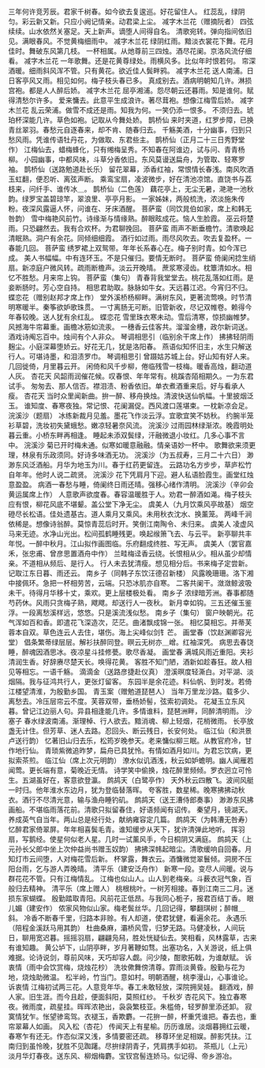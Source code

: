 <!-- { "loadSidebar": true } -->
三年何许竞芳辰。君家千树春。如今欲去复逡巡。好花留住人。 
红蕊乱，绿阴匀。彩云新又新。只应小阙记情亲。动君梁上尘。 
减字木兰花（赠摘阮者）
四弦续续。山水依然关塞足。天上新声。谪堕人间得自名。 
清歌宛转。弹向指间依旧见。满眼春风。不觉黄梅细雨中。 
减字木兰花
绿阴红雨。黯淡衣裳花下舞。花月佳时。舞破东风第几枝。 
一杯相属。从灺尊前三四烛。酒尽花阑。京洛风流仔细看。 
减字木兰花
一年歌舞。还是花黄尊绿处。雨横风多。比似年时恨若何。 
帘深酒暖。细雨斜风浑不管。只有黄花。欲近佳人鬓畔鸦。 
减字木兰花
送人南浦。日日客亭风又雨。相见如何。梅子枝头春已多。 
真成别去。酒病明朝知几许。淋损宫袍。都是人人醉后娇。 
减字木兰花
屈亭湘浦。怨尽朝云还暮雨。知是谁何。赋得清愁尔许多。 
爱来慵去。此意平生成浪许。著尽茸袍。想像江梅雪后娇。 
减字木兰花
乱云荣浦。做雪不成还是雨。知我为何。一笑仍添一恨多。 
不须归去。琥珀杯深能几许。草色如袍。记取从今舞处娇。 
鹊桥仙
来时夹道，红罗步障，已换青丝翠羽。春愁元自逐春来，却不肯、随春归去。 
千觞美酒，十分幽事，归到只愁风雨。凭谁传语牡丹花，为做取、东君些主。 
鹊桥仙（正月二十三日秀野堂作）
江梅仙去，蜡梅蜂化，只有缃梅呈秀。不知春在阿谁边，试与问、青青杨柳。 
小园幽事，中都风味，斗草分香依旧。东风莫谩送扁舟，为管取、轻寒罗袖。 
鹊桥仙（送路勉道赴长乐）
留花翠幕，添香红袖，常恨情长春浅。南风吹酒玉虹翻，便忍听、离弦声断。 
乘鸾宝扇，凌波微步，好在清池凉馆。直饶书与荔枝来，问纤手、谁传冰＿。 
鹊桥仙（二色莲）
藕花亭上，无尘无暑，滟滟一池秋韵。绿罗宝盖碧琼竿，翠浪里、亭亭月影。 
一家姊妹，两般梳洗，浓淡施朱传粉。夜深风露逼人怀，问谁在、牙床酒醒。 
菩萨蛮（同饮晁伯如家，席上和韩无咎韵）
雪中梅艳风前竹。诗缘渐与情缘熟。醉眼眩成花。恼人生脸霞。 
巫云将楚雨。只恐翩然去。我有合欢杯。为君聊挽回。 
菩萨蛮
雨声不断垂檐竹。清歌唤起清眠熟。洞户有余花。同倾细细霞。 
酒行如过雨。雨尽风吹去。吹去复盈杯。一春能几回。 
菩萨蛮
绣罗裙上双鸳带。年年长系春心在。梅子别时青。如今浑已成。 
美人书幅幅。中有连环玉。不是只催归。要情无断时。 
菩萨蛮
倚阑闲捻生绡扇。新凉庭户微风转。疏雨断檐声。淡云开晚晴。 
蔗浆寒浸齿。枕簟清如水。相忆不胜愁。月来帘上钩。 
菩萨蛮（集句）
青春背我堂堂去。桃花乱落如红雨。是妾断肠时。芳心空自持。 
相思君助取。脉脉如牛女。天远暮江迟。今宵归不归。 
蝶恋花（赠别赵邦才席上作）
堂外溪桥杨柳畔。满树东风，更著流莺唤。时节清明寒暖半。秦筝欲妒歌珠贯。 
一寸离肠无可断。旧管新收，尽记双帷卷。赖得今年春较晚。送人犹有余红乱。 
蝶恋花
雪里珠衣寒未动。雪后清寒，惊损幽帷梦。风撼海牛帘幕重。画檐冰筋如流汞。 
一穗香云佳客共。溜溜金槽，政尔新词送。酒戏诗阄忘百中。烛间有个人非众。 
琴调相思引（临别余干席上作）
拂拂轻阴雨麹尘。小庭深幕堕娇云。好花无几，犹是洛阳春。 
燕语似知怀旧主，水生只解送行人。可堪诗墨，和泪渍罗巾。 
琴调相思引
曾蹑姑苏城上台。好山知有好人来。几回徙倚，月里暮云开。 
闲倚和风千步柳，倦临残雪一枝梅。暖香高烛，翻动道人灰。 
杏花天
风韶雨润催花候。叹春恨、年年常有。桃蹊杏陌相期久。一为东君试手。 
匆匆去、那人信否。襟泪渍、粉香依旧。单衣煮酒重来后。好与看承人瘦。 
杏花天
当时众里闻新曲。拚一醉、移舟换烛。清波快送仙帆幅。十里披烟泛玉。 
谁知度、春寒夜独。常记恨、花阑漏促。西风渡口莲堪束。一枕新凉会足。 
浣溪沙（题扇）
冰练新裁月见羞。墨花飞作淡云浮。宜歌宜笑不妨秋。 
约腕半笼衫草碧，洗妆初失黛蛾愁。嫩凉轻暑奈风流。 
浣溪沙
过雨园林绿渐浓。晚霞明处暮云重。小桥东畔再相逢。 
睡起未添双鬓绿，汗融微退小妆红。几多心事不言中。 
浣溪沙
菊已开时梅未通。似寒如暖意融融。情亲语妙一杯中。 
歌舞欲来须更理，林泉有乐政须同。好诗多味酒无功。 
浣溪沙（为五叔寿，三月二十六日）
渺渺东风泛酒船。月华为地玉为川。春于红药更留连。 
云路功名方步步，草庐松竹自年年。他时人说二疏贤。 
浣溪沙
花下凭肩月下迎。避人私语脸霞生。画堂红烛意盈盈。 
病酒一春愁与睡，倚阑终日雨还晴。强移心绪作清明。 
浣溪沙（辛卯会黄运属席上作）
人意歌声欲度春。春容温暖胜于人。劝君一醉酒如渑。梅子枝头应有恨，柳花风底不堪颦。盖公堂下净无尘。 
虞美人（九月饮乘风亭故基）
烟空磴尽长松语。佳处遗基古。道人乘月又乘风。未用秋衣沈水、换薰笼。 
两峰千涧依稀是。想像诗翁醉。莫惊青蕊后时开。笑倒江南陶令、未归来。 
虞美人
凌虚风马来无迹。水净山光出。松间孤鹤睡残更。唤起缑箫飞去、与云平。 
新亭聊共丰年悦。一醉中秋月。江山拟作画图临。乐府翻成终胜、写无声。 
虞美人（罢官嘉禾，张忠甫、曾彦思置酒舟中作）
兰畦梅迳香云绕。长恨相从少。相从虽少却情亲。不道相从频后、是行人。 
行人未去犹清瘦。想见相分后。书来梅子定尝新。记取江东日暮、雨还云。 
南乡子（同韩子东饮汪德召新楼）
风露晚珊珊。洛下湘中接佩环。急把一杯相劳苦，云端。只恐冰肌亦自寒。 
二客共阑干。潋潋鲸波吸未干。待得月华移十丈，乘欢。更上层楼极处看。 
南乡子
浓绿暗芳洲。春事都随芍药休。风雨只贪梅子熟，飕飕。却送行人一夜秋。 
新月幸如钩。三五还催玉鉴浮。一段离愁溪样远，悠悠。只是溪流浅似愁。 
南乡子（集句）
窗户映朝光。花气浑如百和香。即遣花飞深造次，茫茫。曲渚飘成锦一张。 
相忆莫相忘。并蒂芙蓉本自双。草色连云人去住，堪伤。海上尖峰似剑钅芒。 
画堂春（饮赵渊卿容光堂）
倡条繁蒂绿层层。解衫扶醉同登。暝云无树亦＿嶒。红袖深凭。 
病思去春饶睡，醉魂因酒思冰。夜凉星斗挂修甍。歌尽香凝。 
画堂春
满城风雨近重阳。夹衫清润生香。好辞赓尽楚天长。唤得花黄。 
客胜不知门陋，酒新如趁春狂。故人相见等相忘。一语千觞。 
滴滴金（送路彦捷赴仪真）
澄溪暝度轻澌白。对平湖、淡烟隔。我与征鸿共行人，更张灯留客。 
东园半是余花迹。料仙帆、到时发。若倚江楼望清淮，为殷勤乡国。 
青玉案（赠勉道琵琶人）
当年万里龙沙路。载多少、离愁去。冷压层帘云不度。芙蓉双带，垂杨娇髻，弦索初调处。 
花凝玉立东风暮。曾记江边丽人句。异县相逢能几许。多情谁料，琵琶洲畔，同醉清明雨。 
沙塞子
春水绿波南浦。渐理棹、行人欲去。黯消魂、柳上轻烟，花梢微雨。 
长亭放盏无计住。但芳草、迷人去路。忍回头、断云残日，长安何处。 
临江仙（和洪景卢送行韵）
忆著旧山归去乐，松筠岁晚参天。老来慵似柳三眠。从教官府冷，甘作地行仙。 
青琐紫微追昨梦，扁舟已具犹怜。有情如酒月如川。为君忘饮病，更拟索茶煎。 
临江仙（席上次元明韵）
潦水似讥酒浅，秋云如妒蟾明。幽人闻雁若闻莺。更长端有意，菊晚近无情。 
诗学笑中偷换，烛花醉里频倾。罗衣迥立可怜生。五湖虽好在，客意欲登瀛。 
鹧鸪天（白鹭亭作）
天外秋云四散飞。波间风艇一时归。他年淮水东边月，犹为登临替落晖。 
夸客胜，数星稀。晚寒拂拂动秋衣。酒行不尽清光意，输与渔舟睡钓矶。 
鹧鸪天（送王漕侍郎奏事）
渺渺东风拂画船。不堪临雨落花前。清歌只拟留春住，好语频闻有诏传。 
秦望月，镜湖天。养成英气自当年。两山总是经行处，献纳雍容定几篇。 
鹧鸪天（为韩漕无咎寿）
忆醉君家倚翠屏。年年相喜鬓毛青。谁知缓步从天下，犹许清弹此地听。 
挥羽扇，写鹅经。使星何似老人星。几时一试薰风手，今日桐阴又满庭。 
鹧鸪天（上元孙长父郎中坐上次仲益尚书赠玉奴韵）
拂拂深帏起暗尘。清歌缓响自回春。月知灯市云间堕，人对梅花雪后新。 
杯掌露，舞衣云。酒慵微觉翠鬟倾。洞房不压阳台雨，乞与游人弄晚晴。 
清平乐（建安泛舟作）
新寒一段。变尽人间暖。说与群花花不管。只有江梅情乱。 
江梅也似山人。山人到老梅亲。斗薮衣冠气象，百般归去精神。 
清平乐（席上赠人）
桃根桃叶。一树芳相接。春到江南三二月。迷损东家蝴蝶。 
殷勤踏取青阳。风前花正低昂。与我同心栀子，报君百结丁香。 
眼儿媚（建安作）
侬家风物似山家。梅老鬓丝华。几回记得，攀翻琪树；醉帽＿斜。 
冷香不断春千里，归路本非赊。有人却道，使君犹健，看遍余花。 
永遇乐（陪程金溪跃马用其韵）
杜曲桑麻，灞桥风雪，归梦无路。马健凌秋，人间玩日，聊用宽迟暮。摇摇羽扇，翩翩凫舄，胜处恍疑仙去。笑相看，风林露草，古来有谁知趣。 
黄公垆下，山阴亭畔，岁月著鞭如骛。出塞功名，入关游说，纸上俱难据。论诗说剑，尊前风味，天巧却容人觑。问少陵，酣歌拓戟，为谁献赋。 
诉衷情（雨中会饮赏梅，烧烛花杪）
洗妆僛舞傍清尊。霏雨淡黄昏。殷勤与花为地，烧烛助微温。 
松半岭，竹当门。意如村。明朝酒醒，桃李漫山，心事谁论。 
诉衷情
江梅初试两三花。人意竞年华。春工未敢轻放，深院拥吴娃。 
翻酒戏，醉人家。旧生涯。而今且趁，便面斜阳，莫照红纱。 
千秋岁
杏花风下。独立春寒夜。微雨度，疏星挂。晖晖浓艳出，袅袅繁枝亚。朱槛倚，轻罗醉里添还卸。 
寂寞情犹乍。怅望骖鸾驾。衣褪玉，香欺麝。一花拚一醉，杯重凭谁把。春去也，重帘翠幕人如画。 
风入松（杏花）
传闻天上有星榆。历历谁居。淡烟暮拥红云暖，春寒乍有还无。作态似深又浅，多情要密还疏。 
移尊环坐足相娱。醉影凭扶。江南归到虽怜晚，犹胜不见踟躇。尽拚绿阴青子，凭肩携手如初。 
茶瓶儿（上元）
淡月华灯春夜。送东风、柳烟梅麝。宝钗宫髻连娇马。似记得、帝乡游冶。 
